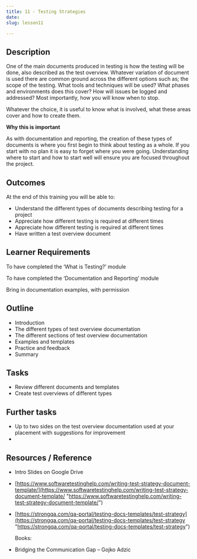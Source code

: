 ```yaml
---
title: 11 - Testing Strategies
date: 
slug: lesson11

---
```

## **Description**

One of the main documents produced in testing is how the testing will be done, also described as the test overview. Whatever variation of document is used there are common ground across the different options such as; the scope of the testing. What tools and techniques will be used? What phases and environments does this cover? How will issues be logged and addressed? Most importantly, how you will know when to stop.

Whatever the choice, it is useful to know what is involved, what these areas cover and how to create them.

**Why this is important**

As with documentation and reporting, the creation of these types of documents is where you first begin to think about testing as a whole. If you start with no plan it is easy to forget where you were going. Understanding where to start and how to start well will ensure you are focused throughout the project.

## **Outcomes**

At the end of this training you will be able to:

* Understand the different types of documents describing testing for a project
* Appreciate how different testing is required at different times
* Appreciate how different testing is required at different times
* Have written a test overview document

## **Learner Requirements**

To have completed the ‘What is Testing?’ module

To have completed the ‘Documentation and Reporting’ module

Bring in documentation examples, with permission

## **Outline**

* Introduction
* The different types of test overview documentation
* The different sections of test overview documentation
* Examples and templates
* Practice and feedback
* Summary

## **Tasks**

* Review different documents and templates
* Create test overviews of different types

## **Further tasks**

* Up to two sides on the test overview documentation used at your placement with suggestions for improvement
* 

## **Resources / Reference**

* Intro Slides on Google Drive
* [https://www.softwaretestinghelp.com/writing-test-strategy-document-template/](https://www.softwaretestinghelp.com/writing-test-strategy-document-template/ "https://www.softwaretestinghelp.com/writing-test-strategy-document-template/")
* [https://strongqa.com/qa-portal/testing-docs-templates/test-strategy](https://strongqa.com/qa-portal/testing-docs-templates/test-strategy "https://strongqa.com/qa-portal/testing-docs-templates/test-strategy")

  Books:
* Bridging the Communication Gap – Gojko Adzic